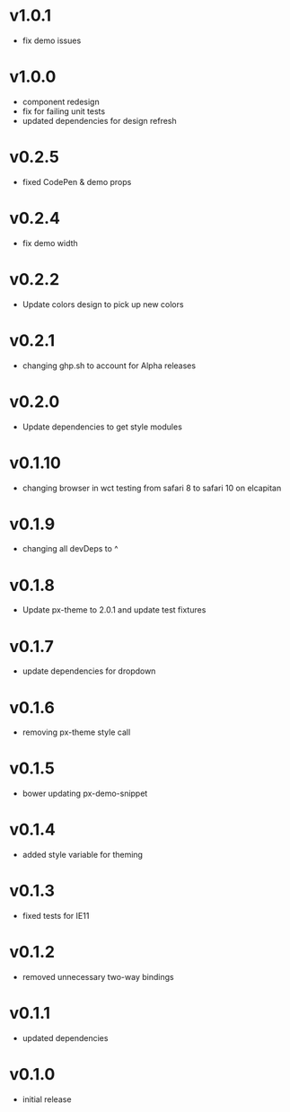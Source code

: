 v1.0.1
==================
* fix demo issues

v1.0.0
==================
* component redesign
* fix for failing unit tests
* updated dependencies for design refresh

v0.2.5
==================
* fixed CodePen & demo props

v0.2.4
==================
* fix demo width

v0.2.2
==================
* Update colors design to pick up new colors

v0.2.1
==================
* changing ghp.sh to account for Alpha releases

v0.2.0
==================
* Update dependencies to get style modules

v0.1.10
==================
* changing browser in wct testing from safari 8 to safari 10 on elcapitan

v0.1.9
==================
* changing all devDeps to ^

v0.1.8
==================
* Update px-theme to 2.0.1 and update test fixtures

v0.1.7
==================
* update dependencies for dropdown

v0.1.6
==================
* removing px-theme style call


v0.1.5
==================
* bower updating px-demo-snippet

v0.1.4
==================
* added style variable for theming

v0.1.3
==================
* fixed tests for IE11

v0.1.2
==================
* removed unnecessary two-way bindings

v0.1.1
==================
* updated dependencies

v0.1.0
==================
* initial release
